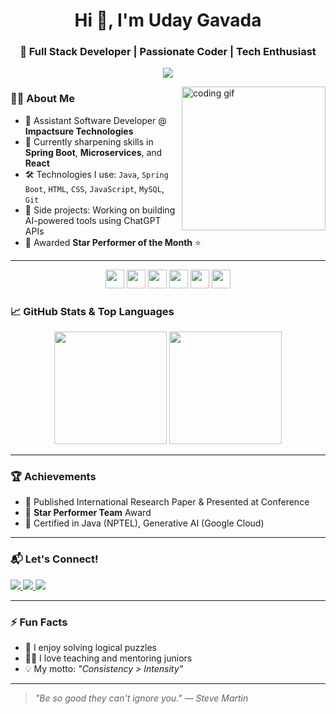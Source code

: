 <h1 align="center">Hi 👋, I'm Uday Gavada</h1>
<h3 align="center">🚀 Full Stack Developer | Passionate Coder | Tech Enthusiast</h3>

<p align="center">
  <img src="https://readme-typing-svg.herokuapp.com?font=Fira+Code&size=22&pause=1000&color=F70000&center=true&vCenter=true&width=435&lines=Full+Stack+Developer;Java+%7C+Spring+Boot+%7C+React+JS;Always+Learning+%E2%9C%85;Building+Cool+Stuff+%F0%9F%9A%80" />
</p>

<img align="right" src="https://media.giphy.com/media/qgQUggAC3Pfv687qPC/giphy.gif" height="230" alt="coding gif"/>

### 🧑‍💻 About Me
- 💼 Assistant Software Developer @ **Impactsure Technologies**
- 🧠 Currently sharpening skills in **Spring Boot**, **Microservices**, and **React**
- 🛠️ Technologies I use: `Java`, `Spring Boot`, `HTML`, `CSS`, `JavaScript`, `MySQL`, `Git`
- 🎯 Side projects: Working on building AI-powered tools using ChatGPT APIs
- 🥇 Awarded **Star Performer of the Month** ⭐

---

<p align="center">
  <img src="https://cdn.jsdelivr.net/gh/devicons/devicon/icons/java/java-original.svg" height="30" />
  <img src="https://cdn.jsdelivr.net/gh/devicons/devicon/icons/spring/spring-original.svg" height="30" />
  <img src="https://cdn.jsdelivr.net/gh/devicons/devicon/icons/html5/html5-original.svg" height="30" />
  <img src="https://cdn.jsdelivr.net/gh/devicons/devicon/icons/css3/css3-original.svg" height="30" />
  <img src="https://cdn.jsdelivr.net/gh/devicons/devicon/icons/javascript/javascript-original.svg" height="30" />
  <img src="https://cdn.jsdelivr.net/gh/devicons/devicon/icons/react/react-original.svg" height="30" />
</p>



### 📈 GitHub Stats & Top Languages
<p align="center">
  <img src="https://github-readme-stats.vercel.app/api?username=UdayGavada&show_icons=true&theme=radical&hide_border=false&include_all_commits=true&count_private=true" height="180"/>
  <img src="https://github-readme-stats.vercel.app/api/top-langs/?username=UdayGavada&layout=compact&langs_count=6&theme=radical&hide_border=false" height="180"/>
</p>

---

### 🏆 Achievements
- 🏅 Published International Research Paper & Presented at Conference
- 🌟 **Star Performer Team** Award
- 🧠 Certified in Java (NPTEL), Generative AI (Google Cloud)

---

### 📬 Let's Connect!
<p align="left">
  <a href="mailto:2052udaygavada@gmail.com">
    <img src="https://img.shields.io/badge/Gmail-D14836?style=for-the-badge&logo=gmail&logoColor=white"/>
  </a>
  <a href="https://www.linkedin.com/in/uday-gavada" target="_blank">
    <img src="https://img.shields.io/badge/LinkedIn-0077B5?style=for-the-badge&logo=linkedin&logoColor=white"/>
  </a>
  <a href="https://discord.gg/s4AecbPz" target="_blank">
    <img src="https://img.shields.io/badge/Discord-5865F2?style=for-the-badge&logo=discord&logoColor=white"/>
  </a>
</p>

---

### ⚡ Fun Facts
- 🧩 I enjoy solving logical puzzles
- 🧑‍🏫 I love teaching and mentoring juniors
- 💡 My motto: *"Consistency > Intensity"*

---

> *"Be so good they can't ignore you." — Steve Martin*

